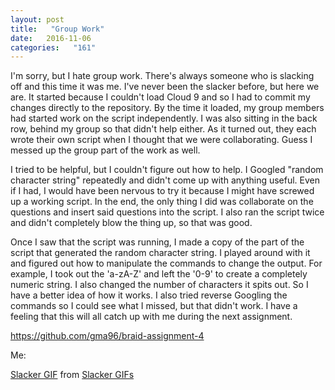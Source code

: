 ```yaml
---
layout: post
title:   "Group Work"
date:   2016-11-06
categories:   "161"
---
```


I'm sorry, but I hate group work.  There's always someone who is slacking off
and this time it was me.  I've never been the slacker before, but here we are.
It started because I couldn't load Cloud 9 and so I had to commit my changes 
directly to the repository.  By the time it loaded, my group members had started
work on the script independently.  I was also sitting in the back row, behind my
group so that didn't help either.  As it turned out, they each wrote their own 
script when I thought that we were collaborating.  Guess I messed up the group
part of the work as well.

I tried to be helpful, but I couldn't figure out how to help.  I Googled "random
character string" repeatedly and didn't come up with anything useful.  Even if I
had, I would have been nervous to try it because I might have screwed up a 
working script.  In the end, the only thing I did was collaborate on the 
questions and insert said questions into the script. I also ran the script twice
and didn't completely blow the thing up, so that was good.  

Once I saw that the script was running, I made a copy of the part of the script 
that generated the random character string.  I played around with it and figured 
out how to manipulate the commands to change the output.  For example, I took 
out the 'a-zA-Z' and left the '0-9' to create a completely numeric string.  I 
also changed the number of characters it spits out.  So I have a better idea of 
how it works.  I also tried reverse Googling the commands so I could see what I
missed, but that didn't work.  I have a feeling that this will all catch up with
me during the next assignment.

<https://github.com/gma96/braid-assignment-4>

Me:

<div class="tenor-gif-embed" data-postid="5012101" data-share-method="host" data-width="100%" data-aspect-ratio="1.875"><a href="https://www.tenor.co/view/slacker-gif-5012101">Slacker GIF</a> from <a href="https://www.tenor.co/search/slacker-gifs">Slacker GIFs</a></div><script type="text/javascript" async src="https://www.tenor.co/embed.js"></script>